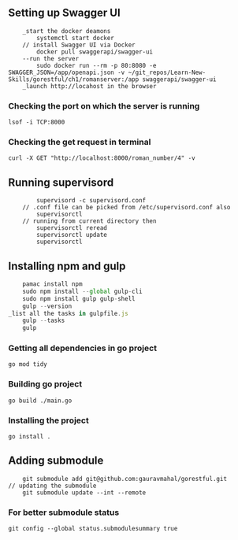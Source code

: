 
## Setting up Swagger UI 
```
    _start the docker deamons
        systemctl start docker
    // install Swagger UI via Docker   
        docker pull swaggerapi/swagger-ui
    --run the server    
        sudo docker run --rm -p 80:8080 -e SWAGGER_JSON=/app/openapi.json -v ~/git_repos/Learn-New-Skills/gorestful/ch1/romanserver:/app swaggerapi/swagger-ui
    _launch http://locahost in the browser
```

### Checking the port on which the server is running 
    lsof -i TCP:8000

### Checking the get request in terminal 
    curl -X GET "http://localhost:8000/roman_number/4" -v

## Running supervisord
```
        supervisord -c supervisord.conf
    // .conf file can be picked from /etc/supervisord.conf also
        supervisorctl 
    // running from current directory then    
        supervisorctl reread 
        supervisorctl update
        supervisorctl
``` 

## Installing npm and gulp 
```javascript
    pamac install npm
    sudo npm install --global gulp-cli
    sudo npm install gulp gulp-shell
    gulp --version
_list all the tasks in gulpfile.js 
    gulp --tasks
    gulp
```

### Getting all dependencies in go project 
    go mod tidy

### Building go project 
    go build ./main.go

### Installing the project 
    go install .

## Adding submodule 
```
    git submodule add git@github.com:gauravmahal/gorestful.git
// updating the submodule 
    git submodule update --int --remote
```

### For better submodule status 
    git config --global status.submodulesummary true
